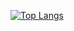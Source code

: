 [![Top Langs](https://github-readme-stats.vercel.app/api/top-langs/?username=anuraghazra)](https://github.com/MartinLeblancs/github-readme-stats)
